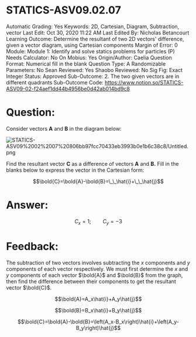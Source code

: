 # STATICS-ASV09.02.07

Automatic Grading: Yes
Keywords: 2D, Cartesian, Diagram, Subtraction, vector
Last Edit: Oct 30, 2020 11:22 AM
Last Edited By: Nicholas Betancourt
Learning Outcome: Determine the resultant of two 2D vectors' difference, given a vector diagram, using Cartesian components
Margin of Error: 0
Module: Module 1: Identify and solve statics problems for particles (P)
Needs Calculator: No
On Mobius: Yes
Origin/Author: Caelia
Question Format: Numerical fill in the blank
Question Type: A
Randomizable Parameters: No
Sean Reviewed: Yes
Shaobo Reviewed: No
Sig Fig: Exact Integer
Status: Approved
Sub-Outcome: 2. The two given vectors are in different quadrants
Sub-Outcome Code: https://www.notion.so/STATICS-ASV09-02-f24aef1dd44b4956be0d42ab014bd9c8

# Question:

Consider vectors **A** and **B** in the diagram below: 

![STATICS-ASV09%2002%2007%20806bb97fcc70433eb3993b0e1b6c38c8/Untitled.png](STATICS-ASV09%2002%2007%20806bb97fcc70433eb3993b0e1b6c38c8/Untitled.png)

Find the resultant vector **C** as a difference of vectors **A** and **B.** Fill in the blanks below to express the vector in the Cartesian form: 

$$\bold{C}=\bold{A}-\bold{B}=\_\_\hat{i}+\_\_\hat{j}$$

# Answer:

$$C_x=1; \qquad C_y=-3$$

# Feedback:

The subtraction of two vectors involves subtracting the $x$ components and $y$ components of each vector respectively. We must first determine the $x$ and $y$ components of each vector $\bold{A}$ and $\bold{B}$ from the graph, then find the difference between their components to get the resultant vector $\bold{C}$. 

$$\bold{A}=A_x\hat{i}+A_y\hat{j}$$

$$\bold{B}=B_x\hat{i}+B_y\hat{j}$$

$$\bold{C}=\bold{A}-\bold{B}=\left(A_x-B_x\right)\hat{i}+\left(A_y-B_y\right)\hat{j}$$